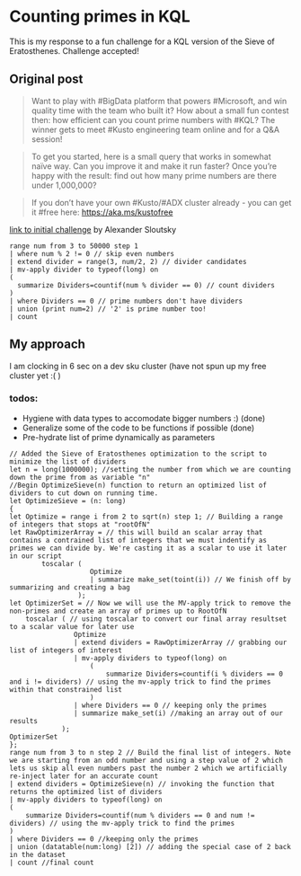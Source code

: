 # Counting primes in KQL
This is my response to a fun challenge for a KQL version of the Sieve of Eratosthenes. Challenge accepted!

## Original post

>Want to play with #BigData platform that powers #Microsoft, and win quality time with the team who built it? How about a small fun contest then: how efficient can you count prime numbers with #KQL? The winner gets to meet #Kusto engineering team online and for a Q&A session!

>To get you started, here is a small query that works in somewhat naïve way. Can you improve it and make it run faster? Once you’re happy with the result: find out how many prime numbers are there under 1,000,000?

>If you don’t have your own #Kusto/#ADX cluster already - you can get it #free here: https://aka.ms/kustofree

[link to initial challenge](https://www.linkedin.com/posts/sloutsky_azure-data-explorer-activity-6914950553500291072-iQuu?utm_source=linkedin_share&utm_medium=member_desktop_web) by Alexander Sloutsky
``` kusto
range num from 3 to 50000 step 1 
| where num % 2 != 0 // skip even numbers
| extend divider = range(3, num/2, 2) // divider candidates
| mv-apply divider to typeof(long) on
(
  summarize Dividers=countif(num % divider == 0) // count dividers
)
| where Dividers == 0 // prime numbers don't have dividers
| union (print num=2) // '2' is prime number too!
| count
``` 
## My approach
I am clocking in 6 sec on a dev sku cluster (have not spun up my free cluster yet :( )

### todos:
- Hygiene with data types to accomodate bigger numbers :) (done)
- Generalize some of the code to be functions if possible (done)
- Pre-hydrate list of prime dynamically as parameters


``` kusto
// Added the Sieve of Eratosthenes optimization to the script to minimize the list of dividers
let n = long(1000000); //setting the number from which we are counting down the prime from as variable "n"
//Begin OptimizeSieve(n) function to return an optimized list of dividers to cut down on running time.
let OptimizeSieve = (n: long) 
{ 
let Optimize = range i from 2 to sqrt(n) step 1; // Building a range of integers that stops at "rootOfN"
let RawOptimizerArray = // this will build an scalar array that contains a contrained list of integers that we must indentify as primes we can divide by. We're casting it as a scalar to use it later in our script 
        toscalar (
                    Optimize
                    | summarize make_set(toint(i)) // We finish off by summarizing and creating a bag
                 );
let OptimizerSet = // Now we will use the MV-apply trick to remove the non-primes and create an array of primes up to RootOfN
    toscalar ( // using toscalar to convert our final array resultset to a scalar value for later use
                Optimize
                | extend dividers = RawOptimizerArray // grabbing our list of integers of interest
                | mv-apply dividers to typeof(long) on 
                    (
                        summarize Dividers=countif(i % dividers == 0 and i != dividers) // using the mv-apply trick to find the primes within that constrained list
                    )
                | where Dividers == 0 // keeping only the primes
                | summarize make_set(i) //making an array out of our results
             );
OptimizerSet             
}; 
range num from 3 to n step 2 // Build the final list of integers. Note we are starting from an odd number and using a step value of 2 which lets us skip all even numbers past the number 2 which we artificially re-inject later for an accurate count 
| extend dividers = OptimizeSieve(n) // invoking the function that returns the optimized list of dividers
| mv-apply dividers to typeof(long) on
(
    summarize Dividers=countif(num % dividers == 0 and num != dividers) // using the mv-apply trick to find the primes
)
| where Dividers == 0 //keeping only the primes
| union (datatable(num:long) [2]) // adding the special case of 2 back in the dataset
| count //final count
``` 
